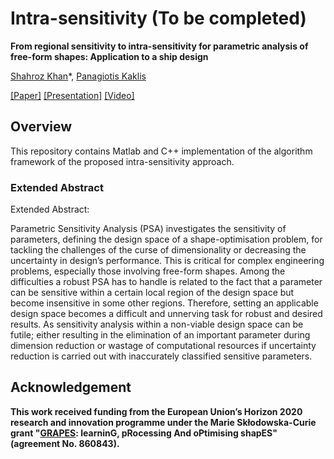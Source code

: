 # Intra-sensitivity (To be completed) 


**From regional sensitivity to intra-sensitivity for parametric analysis of free-form shapes: Application to a ship design**

[Shahroz Khan](https://www.shahrozkhan.info/)\*, [Panagiotis Kaklis](https://www.strath.ac.uk/staff/kaklispanagiotisprof/)

[[Paper]](-) [[Presentation]](-) [[Video]](-)


## Overview

This repository contains Matlab and C++ implementation of the algorithm framework of the proposed intra-sensitivity approach. 

### Extended Abstract
Extended Abstract:

Parametric Sensitivity Analysis (PSA) investigates the sensitivity of parameters, defining the design space of a shape-optimisation problem, for tackling the challenges of the curse of dimensionality or decreasing the uncertainty in design’s performance. This is critical for complex engineering problems, especially those involving free-form shapes. Among the difficulties a robust PSA has to handle is related to the fact that a parameter can be sensitive within a certain local region of the design space but become insensitive in some other regions. Therefore, setting an applicable design space becomes a difficult and unnerving task for robust and desired results. As sensitivity analysis within a non-viable design space can be futile; either resulting in the elimination of an important parameter during dimension reduction or wastage of computational resources if uncertainty reduction is carried out with inaccurately classified sensitive parameters.

## Acknowledgement 
**This work received funding from the European Union’s Horizon 2020 research and innovation programme under the Marie Skłodowska-Curie grant "[GRAPES](http://grapes-network.eu/): learninG, pRocessing And oPtimising shapES" (agreement No. 860843).**
